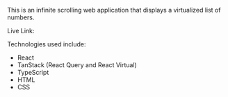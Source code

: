 This is an infinite scrolling web application that displays a virtualized list of numbers. 

Live Link: 

Technologies used include:
- React
- TanStack (React Query and React Virtual)
- TypeScript
- HTML
- CSS
